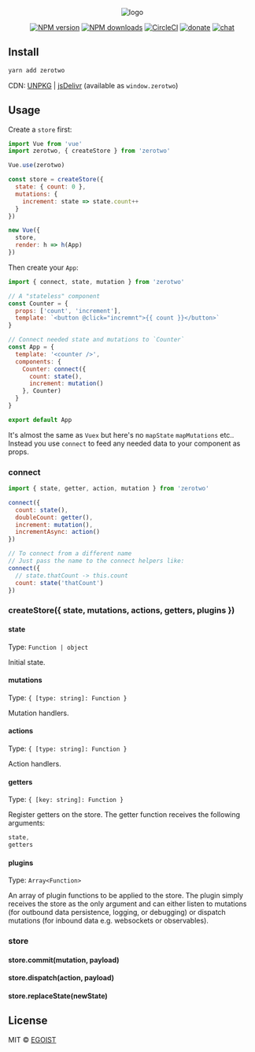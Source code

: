 <p align="center">
<img src="https://user-images.githubusercontent.com/8784712/35713736-f3bbe048-0803-11e8-9004-3bce870fb189.png" alt="logo">
</p>


<p align="center"><a href="https://npmjs.com/package/zerotwo"><img src="https://img.shields.io/npm/v/zerotwo.svg?style=flat" alt="NPM version"></a> <a href="https://npmjs.com/package/zerotwo"><img src="https://img.shields.io/npm/dm/zerotwo.svg?style=flat" alt="NPM downloads"></a> <a href="https://circleci.com/gh/egoist/zerotwo/tree/master"><img src="https://circleci.com/gh/egoist/zerotwo/tree/master.svg?style=shield" alt="CircleCI"></a>  <a href="https://github.com/egoist/donate"><img src="https://img.shields.io/badge/$-donate-ff69b4.svg?maxAge=2592000&amp;style=flat" alt="donate"></a> <a href="https://chat.egoist.moe"><img src="https://img.shields.io/badge/chat-on%20discord-7289DA.svg?style=flat" alt="chat"></a></p>

## Install

```bash
yarn add zerotwo
```

CDN: [UNPKG](https://unpkg.com/zerotwo/) | [jsDelivr](https://cdn.jsdelivr.net/npm/zerotwo/) (available as `window.zerotwo`)

## Usage

Create a `store` first:

```js
import Vue from 'vue'
import zerotwo, { createStore } from 'zerotwo'

Vue.use(zerotwo)

const store = createStore({
  state: { count: 0 },
  mutations: {
    increment: state => state.count++
  }
})

new Vue({
  store,
  render: h => h(App)
})
```

Then create your `App`:

```js
import { connect, state, mutation } from 'zerotwo'

// A "stateless" component
const Counter = {
  props: ['count', 'increment'],
  template: `<button @click="incremnt">{{ count }}</button>`
}

// Connect needed state and mutations to `Counter`
const App = {
  template: '<counter />',
  components: {
    Counter: connect({
      count: state(),
      increment: mutation()
    }, Counter)
  }
}

export default App
```

It's almost the same as `Vuex` but here's no `mapState` `mapMutations` etc.. Instead you use `connect` to feed any needed data to your component as props.

### connect

```js
import { state, getter, action, mutation } from 'zerotwo'

connect({
  count: state(),
  doubleCount: getter(),
  increment: mutation(),
  incrementAsync: action()
})

// To connect from a different name
// Just pass the name to the connect helpers like:
connect({
  // state.thatCount -> this.count
  count: state('thatCount')
})
```

### createStore({ state, mutations, actions, getters, plugins })

#### state

Type: `Function | object`

Initial state.

#### mutations

Type: `{ [type: string]: Function }`

Mutation handlers.

#### actions

Type: `{ [type: string]: Function }`

Action handlers.

#### getters

Type: `{ [key: string]: Function }`

Register getters on the store. The getter function receives the following arguments:

```js
state,
getters
```

#### plugins

Type: `Array<Function>`

An array of plugin functions to be applied to the store. The plugin simply receives the store as the only argument and can either listen to mutations (for outbound data persistence, logging, or debugging) or dispatch mutations (for inbound data e.g. websockets or observables).

### store

#### store.commit(mutation, payload)

#### store.dispatch(action, payload)

#### store.replaceState(newState)

## License

MIT &copy; [EGOIST](https://github.com/egoist)
